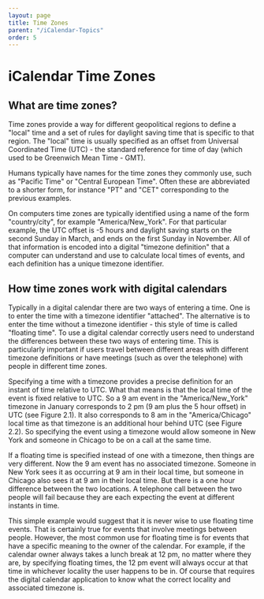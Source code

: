 ```yaml
---
layout: page
title: Time Zones
parent: "/iCalendar-Topics"
order: 5
---
```


# iCalendar Time Zones

## What are time zones?

Time zones provide a way for different geopolitical regions to define a "local" time and a set of rules for daylight saving time that is specific to that region. The "local" time is usually specified as an offset from Universal Coordinated Time (UTC) - the standard reference for time of day (which used to be Greenwich Mean Time - GMT).

Humans typically have names for the time zones they commonly use, such as "Pacific Time" or "Central European Time". Often these are abbreviated to a shorter form, for instance "PT" and "CET" corresponding to the previous examples. 

On computers time zones are typically identified using a name of the form "country/city", for example "America/New_York". For that particular example, the UTC offset is -5 hours and daylight saving starts on the second Sunday in March, and ends on the first Sunday in November. All of that information is encoded into a digital "timezone definition" that a computer can understand and use to calculate local times of events, and each definition has a unique timezone identifier.

## How time zones work with digital calendars

Typically in a digital calendar there are two ways of entering a time. One is to enter the time with a timezone identifier "attached". The alternative is to enter the time without a timezone identifier - this style of time is called "floating time". To use a digital calendar correctly users need to understand the differences between these two ways of entering time. This is particularly important if users travel between different areas with different timezone definitions or have meetings (such as over the telephone) with people in different time zones.

Specifying a time with a timezone provides a precise definition for an instant of time relative to UTC. What that means is that the local time of the event is fixed relative to UTC. So a 9 am event in the "America/New_York" timezone in January corresponds to 2 pm (9 am plus the 5 hour offset) in UTC (see Figure 2.1). It also corresponds to 8 am in the "America/Chicago" local time as that timezone is an additional hour behind UTC (see Figure 2.2). So specifying the event using a timezone would allow someone in New York and someone in Chicago to be on a call at the same time.

If a floating time is specified instead of one with a timezone, then things are very different. Now the 9 am event has no associated timezone. Someone in New York sees it as occurring at 9 am in their local time, but someone in Chicago also sees it at 9 am in their local time. But there is a one hour difference between the two locations. A telephone call between the two people will fail because they are each expecting the event at different instants in time.

This simple example would suggest that it is never wise to use floating time events. That is certainly true for events that involve meetings between people. However, the most common use for floating time is for events that have a specific meaning to the owner of the calendar. For example, if the calendar owner always takes a lunch break at 12 pm, no matter where they are, by specifying floating times, the 12 pm event will always occur at that time in whichever locality the user happens to be in. Of course that requires the digital calendar application to know what the correct locality and associated timezone is.


 
